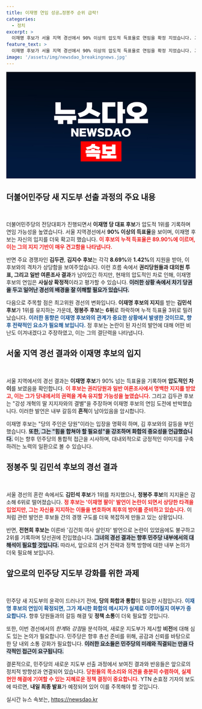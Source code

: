```yaml
---
title: 이재명 연임 성공…정봉주 순위 급락!
categories:
  - 정치
excerpt: >
  이재명 후보가 서울 지역 경선에서 90% 이상의 압도적 득표율로 연임을 확정 지었습니다. 그러나 최고위원 경선에서는 ‘명팔이’ 논란의 정봉주 후보가 급락하며 순위 변동이 발생했습니다. 민주당 새 지도부의 윤곽은 전당대회에서 마침내 드러납니다!
feature_text: >
  이재명 후보가 서울 지역 경선에서 90% 이상의 압도적 득표율로 연임을 확정 지었습니다. 그러나 최고위원 경선에서는 ‘명팔이’ 논란의 정봉주 후보가 급락하며 순위 변동이 발생했습니다. 민주당 새 지도부의 윤곽은 전당대회에서 마침내 드러납니다!
image: '/assets/img/newsdao_breakingnews.jpg'
---
```


<p><img src="/assets/img/newsdao_breakingnews.jpg" alt="koreaapp 속보" /></p>

<h2 data-ke-size="size26">더불어민주당 새 지도부 선출 과정의 주요 내용</h2>

<p data-ke-size="size16">&nbsp;</p>

<p>더불어민주당의 전당대회가 진행되면서 <strong>이재명 당 대표 후보</strong>가 압도적 1위를 기록하며 연임 가능성을 높였습니다. 서울 지역경선에서 <strong>90% 이상의 득표율</strong>을 보이며, 이재명 후보는 자신의 입지를 더욱 확고히 했습니다. <b><span style="color: #ee2323;">이 후보의 누적 득표율은 89.90%에 이르며, 이는 그의 지지 기반이 매우 견고함을 나타냅니다.</span></b> </p>

<p>반면 주요 경쟁자인 <strong>김두관</strong>, <strong>김지수 후보</strong>는 각각 <strong>8.69%</strong>와 <strong>1.42%</strong>의 지원을 받아, 이 후보와의 격차가 상당함을 보여주었습니다. 이런 흐름 속에서 <strong>권리당원들과 대의원 투표, 그리고 일반 여론조사 결과</strong>가 남아있긴 하지만, 현재의 압도적인 차로 인해, 이재명 후보의 연임은 <strong>사실상 확정적</strong>이라고 평가할 수 있습니다. <b><span style="background-color: #21538527;">이러한 상황 속에서 차기 당권을 두고 일어난 경선의 배경을 잘 이해할 필요가 있습니다.</span></b> </p>

<p>다음으로 주목할 점은 최고위원 경선의 변화입니다. <strong>이재명 후보의 지지</strong>를 받는 <strong>김민석 후보</strong>가 1위를 유지하는 가운데, <strong>정봉주 후보</strong>는 <strong>6위</strong>로 하락하며 누적 득표율 3위로 밀려났습니다. <b><span style="color: #1a5490;">이러한 동향은 이재명 후보와의 관계가 중요한 상황에서 발생한 것이므로, 향후 전략적인 요소가 필요해 보입니다.</span></b> 정 후보는 논란이 된 자신의 발언에 대해 어떤 비난도 이겨내겠다고 주장하였고, 이는 그의 결단력을 나타냅니다. </p>

<h2 data-ke-size="size26">서울 지역 경선 결과와 이재명 후보의 입지</h2>

<p data-ke-size="size16">&nbsp;</p>

<p>서울 지역에서의 경선 결과는 <strong>이재명 후보</strong>가 90% 넘는 득표율을 기록하며 <strong>압도적인 차이</strong>를 보였음을 확인합니다. <b><span style="color: #ee2323;">이 후보는 권리당원과 일반 여론조사에서 명백한 지지를 받았고, 이는 그가 당내에서의 권력을 계속 유지할 가능성을 높였습니다.</span></b> 그리고 김두관 후보는 "강성 개혁의 딸 지지자와의 결별"을 주장하며 이재명 후보의 연임 도전에 반박했습니다. 이러한 발언은 내부 갈등의 <strong>흔적</strong>이 남아있음을 암시합니다. </p>

<p>이재명 후보는 "당의 주인은 당원"이라는 입장을 명확히 하며, 김 후보와의 갈등을 부인했습니다. <b><span style="background-color: #21538527;">또한, 그는 "힘을 합쳐야 할 필요성"을 강조하며 화합의 중요성을 언급했습니다.</span></b> 이는 향후 민주당의 통합적 접근을 시사하며, 대내외적으로 긍정적인 이미지를 구축하려는 노력의 일환으로 볼 수 있습니다.</p>

<h2 data-ke-size="size26">정봉주 및 김민석 후보의 경선 결과</h2>

<p data-ke-size="size16">&nbsp;</p>

<p>서울 경선의 혼란 속에서도 <strong>김민석 후보</strong>가 1위를 차지했으나, <strong>정봉주 후보</strong>의 지지율은 감소해 6위로 떨어졌습니다. <b><span style="color: #ee2323;">정 후보는 '이재명 팔이' 발언이 논란이 되면서 상당한 타격을 입었지만, 그는 자신을 지지하는 이들을 변호하며 최후의 방어를 준비하고 있습니다.</span></b> 이처럼 관련 발언은 후보들 간의 경쟁 구도를 더욱 복잡하게 만들고 있는 상황입니다. </p>

<p>반면, <strong>전현희 후보는</strong> 이른바 '김건희 여사 살인자' 발언으로 논란이 있었음에도 불구하고 2위를 기록하며 당선권에 진입했습니다. <b><span style="background-color: #21538527;">그녀의 경선 결과는 향후 민주당 내부에서의 대해석이 필요할 것입니다.</span></b> 따라서, 앞으로의 선거 전략과 정책 방향에 대한 내부 논의가 더욱 필요해 보입니다.</p>

<h2 data-ke-size="size26">앞으로의 민주당 지도부 강화를 위한 과제</h2>

<p data-ke-size="size16">&nbsp;</p>

<p>민주당 새 지도부의 윤곽이 드러나기 전에, <strong>당의 화합과 통합</strong>이 필요한 시점입니다. <b><span style="color: #1a5490;">이재명 후보의 연임이 확정되면, 그가 제시한 화합의 메시지가 실제로 이루어질지 여부가 중요합니다.</span></b> 향후 당원들과의 갈등 해결 및 <strong>정책 소통</strong>이 더욱 필요할 것입니다. </p>

<p>또한, 이번 경선에서의 <em>한계</em>와 <em>강점</em>을 분석하여, 새로운 지도부가 제시할 <strong>비전</strong>에 대해 심도 있는 논의가 필요합니다. 민주당은 향후 총선 준비를 위해, 공감과 신뢰를 바탕으로 한 당 내외 소통 강화가 필요합니다. <b><span style="background-color: #21538527;">이러한 요소들은 민주당의 미래와 직결되는 만큼 다각적인 접근이 요구됩니다.</span></b> </p>

<p>결론적으로, 민주당의 새로운 지도부 선출 과정에서 보여진 결과와 반응들은 앞으로의 정치적 방향성과 연결되어 있습니다. <b><span style="color: #ee2323;">당원들의 목소리와 의견을 충분히 수렴하여, 실제 현안 해결에 기여할 수 있는 지혜로운 정책 결정이 중요합니다.</span></b> YTN 손효정 기자의 보도에 따르면, <strong>내일 최종 발표</strong>가 예정되어 있어 이를 주목해야 할 것입니다.</p>
실시간 뉴스 속보는, <a href="https://newsdao.kr" rel="dofollow">https://newsdao.kr</a>


